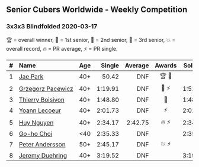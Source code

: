 ## Senior Cubers Worldwide - Weekly Competition
### 3x3x3 Blindfolded 2020-03-17

🏆 = overall winner, 🥇 = 1st senior, 🥈 = 2nd senior, 🥉 = 3rd senior, 💥 = overall record, 🔥 = PR average, ⚡ = PR single.

| # | Name | Age | Single | Average | Awards | Solve 1 | Solve 2 | Solve 3 | Video |
| :--: | :-- | :--: | --: | --: | :--: | --: | --: | --: | :-- |
| 1 | [<span style="white-space: nowrap">Jae Park</span>](../../persons/jae_park/333bf.md) | 40+ | 50.42 | DNF | <span style="white-space: nowrap">🏆 🥇</span> | DNF | 50.42 | DNF | [Link](https://www.facebook.com/events/616010612582835/permalink/617628172421079/) |
| 2 | [<span style="white-space: nowrap">Grzegorz Pacewicz</span>](../../persons/grzegorz_pacewicz/333bf.md) | 40+ | 1:19.91 | DNF | <span style="white-space: nowrap">🥈 ⚡</span> | 1:51.66 | 1:19.91 | DNF | [Link](https://www.facebook.com/events/616010612582835/permalink/620248352159061/) |
| 3 | [<span style="white-space: nowrap">Thierry Boisivon</span>](../../persons/thierry_boisivon/333bf.md) | 40+ | 1:48.80 | DNF | 🥉 | 1:48.80 | DNF | DNF | [Link](https://www.facebook.com/events/616010612582835/permalink/620334732150423/) |
| 4 | [<span style="white-space: nowrap">Yoann Lecoeur</span>](../../persons/yoann_lecoeur/333bf.md) | 40+ | 2:01.73 | DNF | ⚡ | 2:01.73 | 2:54.40 | DNF | [Link](https://www.facebook.com/events/616010612582835/permalink/617576952426201/) |
| 5 | [<span style="white-space: nowrap">Huy Nguyen</span>](../../persons/huy_nguyen/333bf.md) | 40+ | 2:34.17 | 2:42.75 | <span style="white-space: nowrap">🔥 ⚡</span> | 2:34.17 | 2:49.49 | 2:44.58 | [Link](https://www.facebook.com/events/616010612582835/permalink/618547175662512/) |
| 6 | [<span style="white-space: nowrap">Go-ho Choi</span>](../../persons/go_ho_choi/333bf.md) | <40 | 2:35.33 | DNF |  | 2:35.33 | DNF | DNF | [Link](https://www.facebook.com/events/616010612582835/permalink/620117415505488/) |
| 7 | [<span style="white-space: nowrap">Peter Andersson</span>](../../persons/peter_andersson/333bf.md) | 50+ | 2:45.17 | DNF | <span style="white-space: nowrap">💥 ⚡</span> | DNF | 2:53.70 | 2:45.17 | [Link](https://www.facebook.com/events/616010612582835/permalink/617557405761489/) |
| 8 | [<span style="white-space: nowrap">Jeremy Duehring</span>](../../persons/jeremy_duehring/333bf.md) | 40+ | 3:19.52 | DNF |  | 3:19.52 | DNF | DNS | [Link](https://www.facebook.com/events/616010612582835/permalink/620248352159061/) |

<!-- Global site tag (gtag.js) - Google Analytics -->
<script async src="https://www.googletagmanager.com/gtag/js?id=UA-86348435-3"></script>
<script>window.dataLayer = window.dataLayer || []; function gtag() {dataLayer.push(arguments);} gtag('js', new Date()); gtag('config', 'UA-86348435-3');</script>
